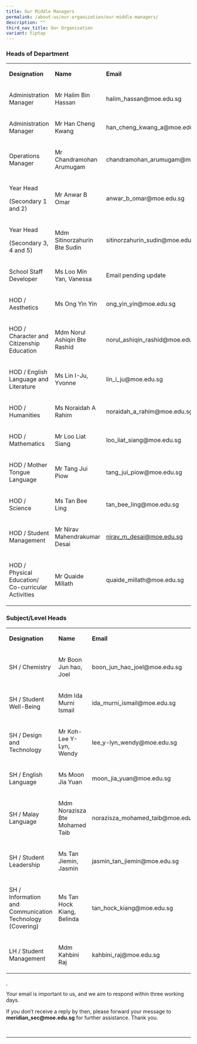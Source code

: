 ```yaml
---
title: Our Middle Managers
permalink: /about-us/our-organization/our-middle-managers/
description: ""
third_nav_title: Our Organisation
variant: tiptap
---
```

<h3>Heads of Department</h3>
<table style="minWidth: 75px">
<colgroup>
<col>
<col>
<col>
</colgroup>
<tbody>
<tr>
<td rowspan="1" colspan="1">
<p><strong>Designation</strong>
</p>
</td>
<td rowspan="1" colspan="1">
<p><strong>Name</strong>
</p>
</td>
<td rowspan="1" colspan="1">
<p><strong>Email</strong>
</p>
</td>
</tr>
<tr>
<td rowspan="1" colspan="1">
<p>Administration Manager</p>
</td>
<td rowspan="1" colspan="1">
<p>Mr Halim Bin Hassan</p>
</td>
<td rowspan="1" colspan="1">
<p><a rel="noopener noreferrer nofollow" target="_blank">halim_hassan@moe.edu.sg</a>
</p>
</td>
</tr>
<tr>
<td rowspan="1" colspan="1">
<p>Administration Manager</p>
</td>
<td rowspan="1" colspan="1">
<p>Mr Han Cheng Kwang</p>
</td>
<td rowspan="1" colspan="1">
<p><a rel="noopener noreferrer nofollow" target="_blank">han_cheng_kwang_a@moe.edu.sg</a>
</p>
</td>
</tr>
<tr>
<td rowspan="1" colspan="1">
<p>Operations Manager</p>
</td>
<td rowspan="1" colspan="1">
<p>Mr Chandramohan Arumugam</p>
</td>
<td rowspan="1" colspan="1">
<p><a rel="noopener noreferrer nofollow" target="_blank">chandramohan_arumugam@moe.edu.sg</a>
</p>
</td>
</tr>
<tr>
<td rowspan="1" colspan="1">
<p>Year Head</p>
<p>(Secondary 1 and 2)</p>
</td>
<td rowspan="1" colspan="1">
<p>Mr Anwar B Omar</p>
</td>
<td rowspan="1" colspan="1">
<p><a rel="noopener noreferrer nofollow" target="_blank">anwar_b_omar@moe.edu.sg</a>
</p>
</td>
</tr>
<tr>
<td rowspan="1" colspan="1">
<p>Year Head</p>
<p>(Secondary 3, 4 and 5)</p>
</td>
<td rowspan="1" colspan="1">
<p>Mdm Sitinorzahurin Bte Sudin</p>
</td>
<td rowspan="1" colspan="1">
<p><a rel="noopener noreferrer nofollow" target="_blank">sitinorzahurin_sudin@moe.edu.sg</a>
</p>
</td>
</tr>
<tr>
<td rowspan="1" colspan="1">
<p>School Staff Developer</p>
</td>
<td rowspan="1" colspan="1">
<p>Ms Loo Min Yan, Vanessa</p>
</td>
<td rowspan="1" colspan="1">
<p>Email pending update</p>
</td>
</tr>
<tr>
<td rowspan="1" colspan="1">
<p>HOD / Aesthetics</p>
</td>
<td rowspan="1" colspan="1">
<p>Ms Ong Yin Yin</p>
</td>
<td rowspan="1" colspan="1">
<p><a rel="noopener noreferrer nofollow" target="_blank">ong_yin_yin@moe.edu.sg</a>
</p>
</td>
</tr>
<tr>
<td rowspan="1" colspan="1">
<p>HOD / Character and Citizenship Education</p>
</td>
<td rowspan="1" colspan="1">
<p>Mdm Norul Ashiqin Bte Rashid</p>
</td>
<td rowspan="1" colspan="1">
<p><a rel="noopener noreferrer nofollow" target="_blank">norul_ashiqin_rashid@moe.edu.sg</a>
</p>
</td>
</tr>
<tr>
<td rowspan="1" colspan="1">
<p>HOD / English Language and Literature</p>
</td>
<td rowspan="1" colspan="1">
<p>Ms Lin I-Ju, Yvonne</p>
</td>
<td rowspan="1" colspan="1">
<p><a rel="noopener noreferrer nofollow" target="_blank">lin_i_ju@moe.edu.sg</a>
</p>
</td>
</tr>
<tr>
<td rowspan="1" colspan="1">
<p>HOD / Humanities</p>
</td>
<td rowspan="1" colspan="1">
<p>Ms Noraidah A Rahim</p>
</td>
<td rowspan="1" colspan="1">
<p><a rel="noopener noreferrer nofollow" target="_blank">noraidah_a_rahim@moe.edu.sg</a>
</p>
</td>
</tr>
<tr>
<td rowspan="1" colspan="1">
<p>HOD / Mathematics</p>
</td>
<td rowspan="1" colspan="1">
<p>Mr Loo Liat Siang</p>
</td>
<td rowspan="1" colspan="1">
<p><a rel="noopener noreferrer nofollow" target="_blank">loo_liat_siang@moe.edu.sg</a>
</p>
</td>
</tr>
<tr>
<td rowspan="1" colspan="1">
<p>HOD / Mother Tongue Language</p>
</td>
<td rowspan="1" colspan="1">
<p>Mr Tang Jui Piow</p>
</td>
<td rowspan="1" colspan="1">
<p><a rel="noopener noreferrer nofollow" target="_blank">tang_jui_piow@moe.edu.sg</a>
</p>
</td>
</tr>
<tr>
<td rowspan="1" colspan="1">
<p>HOD / Science</p>
</td>
<td rowspan="1" colspan="1">
<p>Ms Tan Bee Ling</p>
</td>
<td rowspan="1" colspan="1">
<p><a rel="noopener noreferrer nofollow" target="_blank">tan_bee_ling@moe.edu.sg</a>
</p>
</td>
</tr>
<tr>
<td rowspan="1" colspan="1">
<p>HOD / Student Management</p>
</td>
<td rowspan="1" colspan="1">
<p>Mr Nirav Mahendrakumar Desai</p>
</td>
<td rowspan="1" colspan="1">
<p><a href="" rel="noopener nofollow" target="_blank">nirav_m_desai@moe.edu.sg</a>
</p>
</td>
</tr>
<tr>
<td rowspan="1" colspan="1">
<p>HOD / Physical Education/ Co-curricular Activities</p>
</td>
<td rowspan="1" colspan="1">
<p>Mr Quaide Millath</p>
</td>
<td rowspan="1" colspan="1">
<p><a rel="noopener noreferrer nofollow" target="_blank">quaide_millath@moe.edu.sg</a>
</p>
</td>
</tr>
</tbody>
</table>
<h3>Subject/Level Heads</h3>
<table style="minWidth: 75px">
<colgroup>
<col>
<col>
<col>
</colgroup>
<tbody>
<tr>
<td rowspan="1" colspan="1">
<p><strong>Designation</strong>
</p>
</td>
<td rowspan="1" colspan="1">
<p><strong>Name</strong>
</p>
</td>
<td rowspan="1" colspan="1">
<p><strong>Email</strong>
</p>
</td>
</tr>
<tr>
<td rowspan="1" colspan="1">
<p>SH / Chemistry</p>
</td>
<td rowspan="1" colspan="1">
<p>Mr Boon Jun hao, Joel</p>
</td>
<td rowspan="1" colspan="1">
<p><a rel="noopener noreferrer nofollow" target="_blank">boon_jun_hao_joel@moe.edu.sg</a>
</p>
</td>
</tr>
<tr>
<td rowspan="1" colspan="1">
<p>SH / Student Well-Being</p>
</td>
<td rowspan="1" colspan="1">
<p>Mdm Ida Murni Ismail</p>
</td>
<td rowspan="1" colspan="1">
<p><a rel="noopener noreferrer nofollow" target="_blank">ida_murni_ismail@moe.edu.sg</a>
</p>
</td>
</tr>
<tr>
<td rowspan="1" colspan="1">
<p>SH / Design and Technology</p>
</td>
<td rowspan="1" colspan="1">
<p>Mr Koh-Lee Y-Lyn, Wendy</p>
</td>
<td rowspan="1" colspan="1">
<p><a rel="noopener noreferrer nofollow" target="_blank">lee_y-lyn_wendy@moe.edu.sg</a>
</p>
</td>
</tr>
<tr>
<td rowspan="1" colspan="1">
<p>SH / English Language</p>
</td>
<td rowspan="1" colspan="1">
<p>Ms Moon Jia Yuan</p>
</td>
<td rowspan="1" colspan="1">
<p><a rel="noopener noreferrer nofollow" target="_blank">moon_jia_yuan@moe.edu.sg</a>
</p>
</td>
</tr>
<tr>
<td rowspan="1" colspan="1">
<p>SH / Malay Language</p>
</td>
<td rowspan="1" colspan="1">
<p>Mdm Norazisza Bte Mohamed Taib</p>
</td>
<td rowspan="1" colspan="1">
<p><a rel="noopener noreferrer nofollow" target="_blank">norazisza_mohamed_taib@moe.edu.sg</a>
</p>
</td>
</tr>
<tr>
<td rowspan="1" colspan="1">
<p>SH / Student Leadership</p>
</td>
<td rowspan="1" colspan="1">
<p>Ms Tan Jiemin, Jasmin</p>
</td>
<td rowspan="1" colspan="1">
<p><a rel="noopener noreferrer nofollow" target="_blank">jasmin_tan_jiemin@moe.edu.sg</a>
</p>
</td>
</tr>
<tr>
<td rowspan="1" colspan="1">
<p>SH / Information and Communication Technology (Covering)</p>
</td>
<td rowspan="1" colspan="1">
<p>Ms Tan Hock Kiang, Belinda</p>
</td>
<td rowspan="1" colspan="1">
<p><a rel="noopener noreferrer nofollow" target="_blank">tan_hock_kiang@moe.edu.sg</a>
</p>
</td>
</tr>
<tr>
<td rowspan="1" colspan="1">
<p>LH / Student Management</p>
</td>
<td rowspan="1" colspan="1">
<p>Mdm Kahbini Raj</p>
</td>
<td rowspan="1" colspan="1">
<p><a rel="noopener noreferrer nofollow" target="_blank">kahbini_raj@moe.edu.sg</a>
</p>
</td>
</tr>
</tbody>
</table>
<p><strong><u>&nbsp;</u></strong>
</p>
<p>Your email is important to us, and we aim to respond within three working
days.</p>
<p>If you don’t receive a reply by then, please forward your message to <strong><a rel="noopener noreferrer nofollow" target="_blank">meridian_sec@moe.edu.sg</a></strong> for
further assistance. Thank you.
<br>
</p>
<p>
<br>
</p>
<hr>
<p></p>